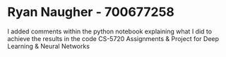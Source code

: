# Ryan Naugher - 700677258
I added comments within the python notebook explaining what I did to achieve the results in the code
CS-5720
Assignments & Project for Deep Learning & Neural Networks
